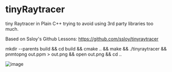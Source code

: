 # tinyRaytracer

tiny Raytracer in Plain C++ trying to avoid using 3rd party libraries too much.

Based on Ssloy's Github Lessons: https://github.com/ssloy/tinyraytracer

mkdir --parents build && cd build && cmake .. && make && ./tinyraytracer && pnmtopng out.ppm > out.png && open out.png && cd ..

![image](https://user-images.githubusercontent.com/14948199/129501318-f27fadaa-c84e-4d38-875b-06d8fff2e7a3.png)
